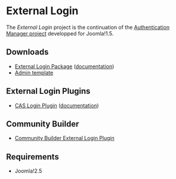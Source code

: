 External Login
===============

The *External Login* project is the continuation of the [Authentication Manager project](http://joomlacode.org/gf/project/auth_manager/) developped for Joomla!1.5.

Downloads
---------

* [External Login Package](https://github.com/downloads/chdemko/joomla-external-login/pkg_externallogin-2.0.5.zip) ([documentation](https://github.com/downloads/chdemko/joomla-external-login/External_Login_package-2.0.5-User_Guide-en-GB.pdf))
* [Admin template](https://github.com/downloads/chdemko/joomla-external-login/tpl_externallogin-2.0.5.zip)

External Login Plugins
----------------------

* [CAS Login Plugin](https://github.com/downloads/chdemko/joomla-external-login/plg_system_caslogin-2.0.5.zip) ([documentation](https://github.com/downloads/chdemko/joomla-external-login/CAS_Plugin-2.0.5-User_Guide-en-GB.pdf))

Community Builder
-----------------

* [Community Builder External Login Plugin](https://github.com/downloads/chdemko/joomla-external-login/plg_user_cbexternallogin-2.0.5.zip)

Requirements
------------

* Joomla!2.5

